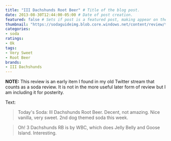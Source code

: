 ```yaml
---
title: "III Dachshunds Root Beer" # Title of the blog post.
date: 2013-08-30T12:44:00-05:00 # Date of post creation.
featured: false # Sets if post is a featured post, making appear on the home page side bar.
thumbnail: "https://sodaguideimg.blob.core.windows.net/content/review/thumbs/iii-dachshunds-root-beer.jpg" # Sets thumbnail image appearing inside card on homepage.
categories:
- soda
ratings:
- Ok
tags:
- Very Sweet
- Root Beer
brands:
- III Dachshunds
---
```


**NOTE:** This review is an early item I found in my old Twitter stream that counts as a soda review. It is not in the more useful later form of review but I am including it for posterity.

<!-- \{\{< tweet 373501478025302016 >\}\} -->
<!-- \{\{< tweet 373501920826376192 >\}\} -->

Text:
> Today's Soda: III Dachshunds Root Beer. Decent, not amazing. Nice vanilla, very sweet. 2nd dog themed soda this week.

> Oh! 3 Dachshunds RB is by WBC, which does Jelly Belly and Goose Island. Interesting.